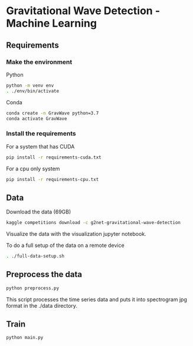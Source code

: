 # Gravitational Wave Detection - Machine Learning

## Requirements

### Make the environment

Python
```bash
python -m venv env
. ./env/bin/activate
```

Conda
```bash
conda create -n GravWave python=3.7
conda activate GravWave
```

### Install the requirements

For a system that has CUDA
```bash
pip install -r requirements-cuda.txt
```

For a cpu only system
```bash
pip install -r requirements-cpu.txt
```

## Data
Download the data (69GB)
```bash
kaggle competitions download -c g2net-gravitational-wave-detection
```

Visualize the data with the visualization jupyter notebook.

To do a full setup of the data on a remote device

```bash
. ./full-data-setup.sh
```

## Preprocess the data

```bash
python preprocess.py
```

This script processes the time series data and puts it into spectrogram jpg format in the ./data directory.

## Train

```bash
python main.py
```

